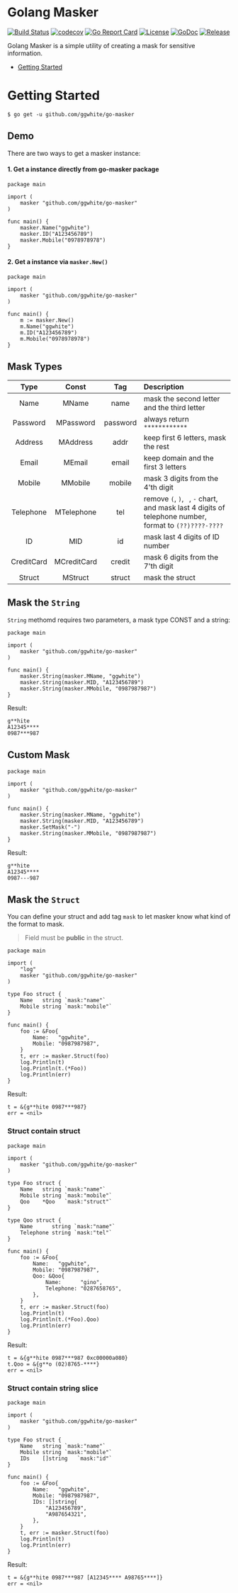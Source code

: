 # Golang Masker

[![Build Status](https://travis-ci.org/ggwhite/go-masker.svg?branch=master)](https://travis-ci.org/ggwhite/go-masker)
[![codecov](https://codecov.io/gh/ggwhite/go-masker/branch/master/graph/badge.svg)](https://codecov.io/gh/ggwhite/go-masker)
[![Go Report Card](https://goreportcard.com/badge/github.com/ggwhite/go-masker)](https://goreportcard.com/report/github.com/ggwhite/go-masker)
[![License](https://img.shields.io/github/license/mashape/apistatus.svg)](https://github.com/ggwhite/go-masker/blob/master/LICENSE)
[![GoDoc](https://godoc.org/github.com/ggwhite/go-masker?status.svg)](https://godoc.org/github.com/ggwhite/go-masker)
[![Release](https://img.shields.io/github/release/ggwhite/go-masker.svg?style=flat-square)](https://github.com/ggwhite/go-masker/releases/latest)

Golang Masker is a simple utility of creating a mask for sensitive information.

* [Getting Started](#Getting-Started)

# Getting Started

```
$ go get -u github.com/ggwhite/go-masker
```

## Demo

There are two ways to get a masker instance:
#### 1. Get a instance directly from go-masker package
``` golang
package main

import (
	masker "github.com/ggwhite/go-masker"
)

func main() {
	masker.Name("ggwhite")
	masker.ID("A123456789")
	masker.Mobile("0978978978")
}
```

#### 2. Get a instance via `masker.New()`
``` golang
package main

import (
	masker "github.com/ggwhite/go-masker"
)

func main() {
	m := masker.New()
	m.Name("ggwhite")
	m.ID("A123456789")
	m.Mobile("0978978978")
}
```

## Mask Types

|Type        |Const        |Tag        |Description                                                                                            |
|:----------:|:-----------:|:---------:|:------------------------------------------------------------------------------------------------------|
|Name        |MName        |name       |mask the second letter and the third letter                                                            |
|Password    |MPassword    |password   |always return `************`                                                                           |
|Address     |MAddress     |addr       |keep first 6 letters, mask the rest                                                                    |
|Email       |MEmail       |email      |keep domain and the first 3 letters                                                                    |
|Mobile      |MMobile      |mobile     |mask 3 digits from the 4'th digit                                                                      |
|Telephone   |MTelephone   |tel        |remove `(`, `)`, ` `, `-` chart, and mask last 4 digits of telephone number, format to `(??)????-????` |
|ID          |MID          |id         |mask last 4 digits of ID number                                                                        |
|CreditCard  |MCreditCard  |credit     |mask 6 digits from the 7'th digit                                                                      |
|Struct      |MStruct      |struct     |mask the struct                                                                                        |

## Mask the `String`

`String` methomd requires two parameters, a mask type CONST and a string:
``` golang
package main

import (
	masker "github.com/ggwhite/go-masker"
)

func main() {
	masker.String(masker.MName, "ggwhite")
	masker.String(masker.MID, "A123456789")
	masker.String(masker.MMobile, "0987987987")
}
```
Result:
```
g**hite
A12345****
0987***987
```

## Custom Mask
``` golang
package main

import (
	masker "github.com/ggwhite/go-masker"
)

func main() {
	masker.String(masker.MName, "ggwhite")
	masker.String(masker.MID, "A123456789")
	masker.SetMask("-")
	masker.String(masker.MMobile, "0987987987")
}
```
Result:
```
g**hite
A12345****
0987---987
```


## Mask the `Struct`

You can define your struct and add tag `mask` to let masker know what kind of the format to mask.

> Field must be **public** in the struct.

``` golang
package main

import (
	"log"
	masker "github.com/ggwhite/go-masker"
)

type Foo struct {
	Name   string `mask:"name"`
	Mobile string `mask:"mobile"`
}

func main() {
	foo := &Foo{
		Name:   "ggwhite",
		Mobile: "0987987987",
	}
	t, err := masker.Struct(foo)
	log.Println(t)
	log.Println(t.(*Foo))
	log.Println(err)
}
```

Result:
```
t = &{g**hite 0987***987} 
err = <nil>
```

### Struct contain struct

``` golang
package main

import (
	masker "github.com/ggwhite/go-masker"
)

type Foo struct {
	Name   string `mask:"name"`
	Mobile string `mask:"mobile"`
	Qoo    *Qoo   `mask:"struct"`
}

type Qoo struct {
	Name      string `mask:"name"`
	Telephone string `mask:"tel"`
}

func main() {
	foo := &Foo{
		Name:   "ggwhite",
		Mobile: "0987987987",
		Qoo: &Qoo{
			Name:      "gino",
			Telephone: "0287658765",
		},
	}
	t, err := masker.Struct(foo)
	log.Println(t)
	log.Println(t.(*Foo).Qoo)
	log.Println(err)
}
```

Result:
```
t = &{g**hite 0987***987 0xc00000a080}
t.Qoo = &{g**o (02)8765-****}
err = <nil>
```

### Struct contain string slice
``` golang
package main

import (
	masker "github.com/ggwhite/go-masker"
)

type Foo struct {
	Name   string `mask:"name"`
	Mobile string `mask:"mobile"`
	IDs    []string   `mask:"id"`
}

func main() {
	foo := &Foo{
		Name:   "ggwhite",
		Mobile: "0987987987",
		IDs: []string{
			"A123456789",
			"A987654321",
		},
	}
	t, err := masker.Struct(foo)
	log.Println(t)
	log.Println(err)
}
```

Result:
```
t = &{g**hite 0987***987 [A12345**** A98765****]}
err = <nil>
```
